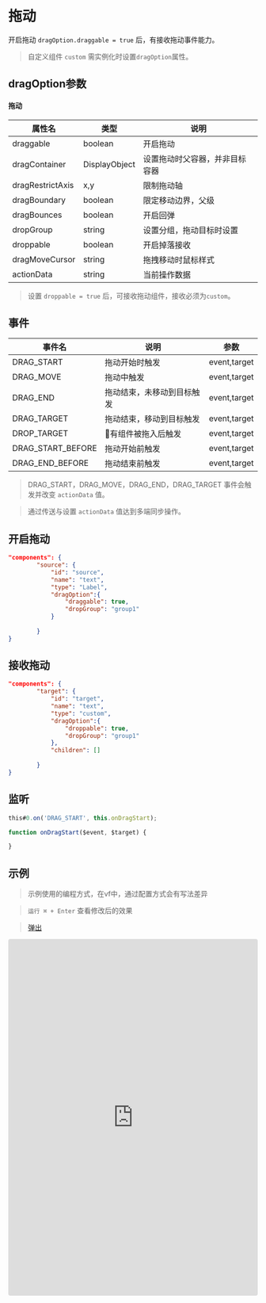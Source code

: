 # 拖动

开启拖动 `dragOption.draggable = true` 后，有接收拖动事件能力。

> 自定义组件 `custom` 需实例化时设置`dragOption`属性。 

## dragOption参数

#### 拖动
| 属性名 | 类型 | 说明 |
| --- | --- | --- | 
|  draggable | boolean | 开启拖动 |
|  dragContainer | DisplayObject| 设置拖动时父容器，并非目标容器 |
|  dragRestrictAxis | x,y | 限制拖动轴 |
|  dragBoundary | boolean | 限定移动边界，父级 |
|  dragBounces | boolean | 开启回弹 |
|  dropGroup | string | 设置分组，拖动目标时设置  |
|  droppable | boolean | 开启掉落接收 |
|  dragMoveCursor | string | 拖拽移动时鼠标样式 |
|  actionData | string | 当前操作数据 |

> 设置 `droppable = true` 后，可接收拖动组件，接收必须为`custom`。

## 事件

| 事件名  | 说明 | 参数 |
| --- | --- | --- |
|  DRAG_START | 拖动开始时触发 | event,target |
|  DRAG_MOVE | 拖动中触发 | event,target |
|  DRAG_END | 拖动结束，未移动到目标触发 | event,target |
|  DRAG_TARGET | 拖动结束，移动到目标触发 | event,target |
|  DROP_TARGET | 有组件被拖入后触发 | event,target |
|  DRAG_START_BEFORE | 拖动开始前触发 | event,target |
|  DRAG_END_BEFORE | 拖动结束前触发 | event,target |

> DRAG_START，DRAG_MOVE，DRAG_END，DRAG_TARGET 事件会触发并改变 `actionData` 值。

> 通过传送与设置 `actionData` 值达到多端同步操作。

## 开启拖动

``` json
"components": {
        "source": {
            "id": "source",
            "name": "text",
            "type": "Label",
            "dragOption":{
                "draggable": true,
                "dropGroup": "group1"
            }
            
        }
}
```

## 接收拖动

``` json
"components": {
        "target": {
            "id": "target",
            "name": "text",
            "type": "custom",
            "dragOption":{
                "droppable": true,
                "dropGroup": "group1"
            },
            "children": []
            
        }
}
```

## 监听

``` typescript
this#0.on('DRAG_START', this.onDragStart);

function onDragStart($event, $target) {

}

```

## 示例


> 示例使用的编程方式，在vf中，通过配置方式会有写法差异

> `运行 ⌘ + Enter` 查看修改后的效果

> [弹出](https://vipkid-edu.github.io/vf-gui/play/#example/TestDrag)

<iframe
     src="https://codesandbox.io/embed/dragexample-eul9l?fontsize=14&hidenavigation=1&module=%2Fsrc%2Fcomponents.ts&theme=dark"
     style="width:100%; height: 720px; border:0; border-radius: 4px; overflow:hidden;"
     title="dragExample"
     allow="accelerometer; ambient-light-sensor; camera; encrypted-media; geolocation; gyroscope; hid; microphone; midi; payment; usb; vr; xr-spatial-tracking"
     sandbox="allow-autoplay allow-forms allow-modals allow-popups allow-presentation allow-same-origin allow-scripts"
></iframe>

